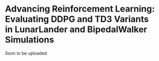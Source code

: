 # Advancing Reinforcement Learning: Evaluating DDPG and TD3 Variants in LunarLander and BipedalWalker Simulations
Soon to be uploaded
